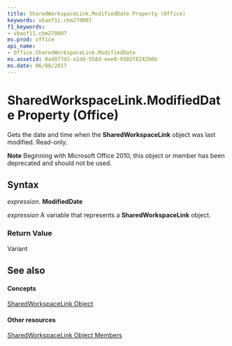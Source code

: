 ```yaml
---
title: SharedWorkspaceLink.ModifiedDate Property (Office)
keywords: vbaof11.chm270007
f1_keywords:
- vbaof11.chm270007
ms.prod: office
api_name:
- Office.SharedWorkspaceLink.ModifiedDate
ms.assetid: 0ad877d1-a1dd-558d-eee0-9502f8242b6b
ms.date: 06/08/2017
---
```



# SharedWorkspaceLink.ModifiedDate Property (Office)

Gets the date and time when the **SharedWorkspaceLink** object was last modified. Read-only.


 **Note**  Beginning with Microsoft Office 2010, this object or member has been deprecated and should not be used.


## Syntax

 _expression_. **ModifiedDate**

 _expression_ A variable that represents a **SharedWorkspaceLink** object.


### Return Value

Variant


## See also


#### Concepts


[SharedWorkspaceLink Object](sharedworkspacelink-object-office.md)
#### Other resources


[SharedWorkspaceLink Object Members](sharedworkspacelink-members-office.md)

